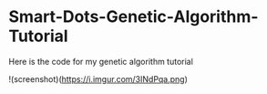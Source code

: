 # Smart-Dots-Genetic-Algorithm-Tutorial
Here is the code for my genetic algorithm tutorial 

!(screenshot)(https://i.imgur.com/3INdPqa.png)
